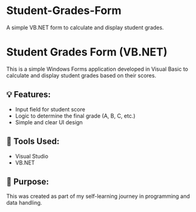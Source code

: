 # Student-Grades-Form
A simple VB.NET form to calculate and display student grades.
# Student Grades Form (VB.NET)

This is a simple Windows Forms application developed in Visual Basic to calculate and display student grades based on their scores.

## 💡 Features:
- Input field for student score
- Logic to determine the final grade (A, B, C, etc.)
- Simple and clear UI design

## 🔧 Tools Used:
- Visual Studio
- VB.NET

## 🎯 Purpose:
This was created as part of my self-learning journey in programming and data handling.

